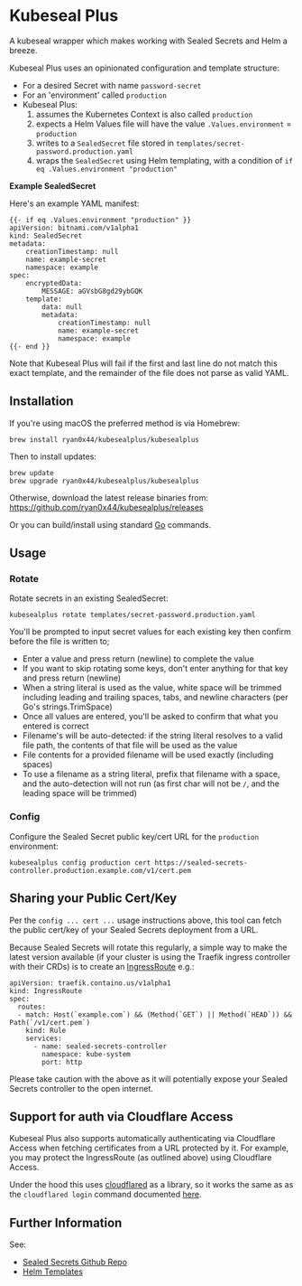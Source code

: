 # Kubeseal Plus

A kubeseal wrapper which makes working with Sealed Secrets and Helm a breeze.

Kubeseal Plus uses an opinionated configuration and template structure:

* For a desired Secret with name `password-secret`
* For an 'environment' called `production`
* Kubeseal Plus:
  1. assumes the Kubernetes Context is also called `production`
  2. expects a Helm Values file will have the value `.Values.environment` = `production`
  3. writes to a `SealedSecret` file stored in `templates/secret-password.production.yaml`
  4. wraps the `SealedSecret` using Helm templating, with a condition of `if eq .Values.environment "production"`

__Example SealedSecret__

Here's an example YAML manifest:

```
{{- if eq .Values.environment "production" }}
apiVersion: bitnami.com/v1alpha1
kind: SealedSecret
metadata:
    creationTimestamp: null
    name: example-secret
    namespace: example
spec:
    encryptedData:
        MESSAGE: aGVsbG8gd29ybGQK
    template:
        data: null
        metadata:
            creationTimestamp: null
            name: example-secret
            namespace: example
{{- end }}
```

Note that Kubeseal Plus will fail if the first and last line do not match this 
exact template, and the remainder of the file does not parse as valid YAML.

## Installation

If you're using macOS the preferred method is via Homebrew:

```
brew install ryan0x44/kubesealplus/kubesealplus
```

Then to install updates:

```
brew update
brew upgrade ryan0x44/kubesealplus/kubesealplus
```

Otherwise, download the latest release binaries from:
<https://github.com/ryan0x44/kubesealplus/releases>

Or you can build/install using standard [Go](https://go.dev/doc/tutorial/compile-install) commands.

## Usage

### Rotate

Rotate secrets in an existing SealedSecret:

```
kubesealplus rotate templates/secret-password.production.yaml
```

You'll be prompted to input secret values for each existing key then confirm 
before the file is written to;
* Enter a value and press return (newline) to complete the value
* If you want to skip rotating some keys, don't enter anything for that key and
  press return (newline)
* When a string literal is used as the value, white space will be trimmed 
  including leading and trailing spaces, tabs, and newline characters (per Go's
  strings.TrimSpace)
* Once all values are entered, you'll be asked to confirm that what you entered
  is correct
* Filename's will be auto-detected: if the string literal resolves to a valid 
  file path, the contents of that file will be used as the value
* File contents for a provided filename will be used exactly (including spaces)
* To use a filename as a string literal, prefix that filename with a space,
  and the auto-detection will not run (as first char will not be `/`, and the
  leading space will be trimmed)

### Config

Configure the Sealed Secret public key/cert URL for the `production` 
environment:

```
kubesealplus config production cert https://sealed-secrets-controller.production.example.com/v1/cert.pem
```

## Sharing your Public Cert/Key

Per the `config ... cert ...` usage instructions above, this tool can fetch the
public cert/key of
your Sealed Secrets deployment from a URL.

Because Sealed Secrets will rotate this regularly, a simple way to make the 
latest version available (if your cluster is using the Traefik ingress
controller with their CRDs) is to create an [IngressRoute](https://doc.traefik.io/traefik/routing/providers/kubernetes-crd/) e.g.:

```
apiVersion: traefik.containo.us/v1alpha1
kind: IngressRoute
spec:
  routes:
  - match: Host(`example.com`) && (Method(`GET`) || Method(`HEAD`)) && Path(`/v1/cert.pem`)
    kind: Rule
    services:
      - name: sealed-secrets-controller
        namespace: kube-system
        port: http
```

Please take caution with the above as it will potentially expose your Sealed 
Secrets controller to the open internet.

## Support for auth via Cloudflare Access

Kubeseal Plus also supports automatically authenticating via Cloudflare Access
when fetching certificates from a URL protected by it. For example, you may
protect the IngressRoute (as outlined above) using Cloudflare Access.

Under the hood this uses [cloudflared](https://github.com/cloudflare/cloudflared)
as a library, so it works the same as as the `cloudflared login` command 
documented [here](https://developers.cloudflare.com/cloudflare-one/tutorials/cli/#authenticate-a-session-from-the-command-line).

## Further Information

See:

* [Sealed Secrets Github Repo](https://github.com/bitnami-labs/sealed-secrets)
* [Helm Templates](https://helm.sh/docs/chart_best_practices/templates/)
